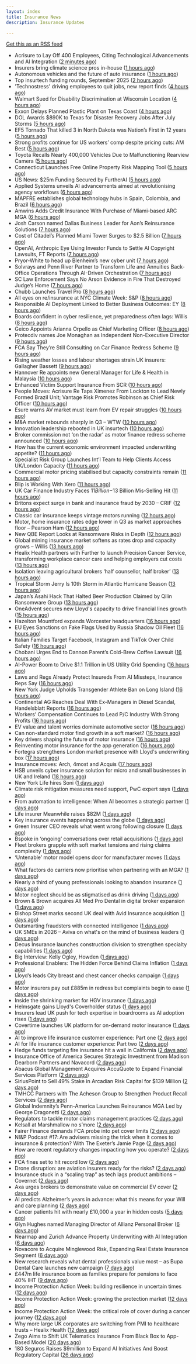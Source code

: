 ```yaml
---
layout: index
title: Insurance News
description: Insurance Updates

---
```


[Get this as an RSS feed](/insurance.rss)

<!-- news_marker starts -->
- Acrisure to Lay Off 400 Employees, Citing Technological Advancements and AI Integration ([2 minutes ago](https://www.insurancejournal.com/news/midwest/2025/10/08/843154.htm))
- Insurers bring climate science pros in-house ([1 hours ago](https://www.dig-in.com/news/insurers-bring-climate-science-pros-in-house))
- Autonomous vehicles and the future of auto insurance ([1 hours ago](https://www.dig-in.com/news/autonomous-vehicles-and-the-future-of-auto-insurance))
- Top insurtech funding rounds, September 2025 ([2 hours ago](https://www.dig-in.com/list/top-insurtech-funding-rounds-september-2025))
- 'Technostress' driving employees to quit jobs, new report finds ([4 hours ago](https://www.insurancebusinessmag.com/uk/business-strategy/technostress-driving-employees-to-quit-jobs-new-report-finds-552392.aspx))
- Walmart Sued for Disability Discrimination at Wisconsin Location ([4 hours ago](https://www.insurancejournal.com/news/midwest/2025/10/08/843127.htm))
- Exxon Delays Planned Plastic Plant on Texas Coast ([4 hours ago](https://www.insurancejournal.com/news/southcentral/2025/10/08/843123.htm))
- DOL Awards $890K to Texas for Disaster Recovery Jobs After July Storms ([5 hours ago](https://www.insurancejournal.com/news/southcentral/2025/10/08/843120.htm))
- EF5 Tornado That killed 3 in North Dakota was Nation’s First in 12 years ([5 hours ago](https://www.insurancejournal.com/news/midwest/2025/10/08/843117.htm))
- Strong profits continue for US workers’ comp despite pricing cuts: AM Best ([5 hours ago](https://www.reinsurancene.ws/strong-profits-continue-for-us-workers-comp-despite-pricing-cuts-am-best/))
- Toyota Recalls Nearly 400,000 Vehicles Due to Malfunctioning Rearview Camera ([5 hours ago](https://www.insurancejournal.com/news/national/2025/10/08/843113.htm))
- Connecticut Launches Free Online Property Risk Mapping Tool ([5 hours ago](https://www.insurancejournal.com/news/east/2025/10/08/843106.htm))
- US News: $25m Funding Secured by FurtherAI ([5 hours ago](https://insurance-edge.net/2025/10/08/us-news-25m-funding-secured-by-furtherai/))
- Applied Systems unveils AI advancements aimed at revolutionising agency workflows ([6 hours ago](https://www.reinsurancene.ws/applied-systems-unveils-ai-advancements-aimed-at-revolutionising-agency-workflows/))
- MAPFRE establishes global technology hubs in Spain, Colombia, and Brazil ([6 hours ago](https://www.reinsurancene.ws/mapfre-establishes-global-technology-hubs-in-spain-colombia-and-brazil/))
- Amwins Adds Credit Insurance With Purchase of Miami-based ARC MGA ([6 hours ago](https://www.insurancejournal.com/news/southeast/2025/10/08/843095.htm))
- Josh Carson named Dallas Business Leader for Aon’s Reinsurance Solutions ([7 hours ago](https://www.reinsurancene.ws/josh-carson-named-dallas-business-leader-for-aons-reinsurance-solutions/))
- Cost of Citadel’s Planned Miami Tower Surges to $2.5 Billion ([7 hours ago](https://www.insurancejournal.com/news/southeast/2025/10/08/843091.htm))
- OpenAI, Anthropic Eye Using Investor Funds to Settle AI Copyright Lawsuits, FT Reports ([7 hours ago](https://www.insurancejournal.com/news/national/2025/10/08/843087.htm))
- Pryor-White to head up Blenheim’s new cyber unit ([7 hours ago](https://www.reinsurancene.ws/pryor-white-to-head-up-blenheims-new-cyber-unit/))
- Solvrays and Penn River Partner to Transform Life and Annuities Back-Office Operations Through AI-Driven Orchestration ([7 hours ago](https://www.insurtechinsights.com/solvrays-and-penn-river-partner-to-transform-life-and-annuities-back-office-operations-through-ai-driven-orchestration/))
- SC Law Enforcement Says No Arson Evidence in Fire That Destroyed Judge’s Home ([7 hours ago](https://www.insurancejournal.com/news/southeast/2025/10/08/843081.htm))
- Chubb Launches Travel Pro ([8 hours ago](https://insurance-edge.net/2025/10/08/chubb-launches-travel-pro/))
- All eyes on re/insurance at NYC Climate Week: S&P ([8 hours ago](https://www.reinsurancene.ws/all-eyes-on-re-insurance-at-nyc-climate-week-sp/))
- Responsible AI Deployment Linked to Better Business Outcomes: EY ([8 hours ago](https://www.insurancejournal.com/news/national/2025/10/08/843072.htm))
- Boards confident in cyber resilience, yet preparedness often lags: Willis ([8 hours ago](https://www.reinsurancene.ws/boards-confident-in-cyber-resilience-yet-preparedness-often-lags-willis/))
- Geico Appoints Arianna Orpello as Chief Marketing Officer ([8 hours ago](https://www.insurtechinsights.com/geico-appoints-arianna-orpello-as-chief-marketing-officer/))
- Protecdiv names Joe Monaghan as Independent Non-Executive Director ([9 hours ago](https://www.reinsurancene.ws/protecdiv-names-joe-monaghan-as-independent-non-executive-director/))
- FCA Say They’re Still Consulting on Car Finance Redress Scheme ([9 hours ago](https://insurance-edge.net/2025/10/08/fca-say-theyre-still-consulting-on-car-finance-redress-scheme/))
- Rising weather losses and labour shortages strain UK insurers: Gallagher Bassett ([9 hours ago](https://www.reinsurancene.ws/rising-weather-losses-and-labour-shortages-strain-uk-insurers-gallagher-bassett/))
- Hannover Re appoints new General Manager for Life & Health in Malaysia ([10 hours ago](https://www.reinsurancene.ws/hannover-re-appoints-new-general-manager-for-life-health-in-malaysia/))
- Enhanced Victim Support Insurance From SCR ([10 hours ago](https://insurance-edge.net/2025/10/08/enhanced-victim-support-insurance-from-scr/))
- People Moves: Acrisure Re Taps Ximenez From Lockton to Lead Newly Formed Brazil Unit; Vantage Risk Promotes Robinson as Chief Risk Officer ([10 hours ago](https://www.insurancejournal.com/news/international/2025/10/08/843060.htm))
- Esure warns AV market must learn from EV repair struggles ([10 hours ago](https://www.postonline.co.uk/market-access/motor/7959108/esure-warns-av-market-must-learn-from-ev-repair-struggles))
- M&A market rebounds sharply in Q3 – WTW ([10 hours ago](https://www.insurancebusinessmag.com/uk/news/mergers-acquisitions/manda-market-rebounds-sharply-in-q3--wtw-552333.aspx))
- Innovation leadership rebooted in UK insurtech ([10 hours ago](https://www.insurancebusinessmag.com/uk/news/technology/innovation-leadership-rebooted-in-uk-insurtech-552330.aspx))
- Broker commission not ‘on the radar’ as motor finance redress scheme announced ([10 hours ago](https://www.postonline.co.uk/news/7959192/broker-commission-not-%E2%80%98on-the-radar%E2%80%99-as-motor-finance-redress-scheme-announced))
- How has the current economic environment impacted underwriting appetite? ([11 hours ago](https://www.insurancebusinessmag.com/uk/tv/how-has-the-current-economic-environment-impacted-underwriting-appetite-552328.aspx))
- Specialist Risk Group Launches Int’l Team to Help Clients Access UK/London Capacity ([11 hours ago](https://www.insurancejournal.com/news/international/2025/10/08/843057.htm))
- Commercial motor pricing stabilised but capacity constraints remain ([11 hours ago](https://www.postonline.co.uk/commercial/7959083/commercial-motor-pricing-stabilised-but-capacity-constraints-remain))
- Blip is Working With Xero ([11 hours ago](https://insurance-edge.net/2025/10/08/blip-is-working-with-xero/))
- UK Car Finance Industry Faces $11 Billion-$13 Billion Mis-Selling Hit ([11 hours ago](https://www.insurancejournal.com/news/international/2025/10/08/843047.htm))
- Britons expect surge in bank and insurance fraud by 2030 – CRIF ([12 hours ago](https://www.insurancebusinessmag.com/uk/news/breaking-news/britons-expect-surge-in-bank-and-insurance-fraud-by-2030--crif-552313.aspx))
- Classic car insurance keeps vintage motors running ([12 hours ago](https://www.postonline.co.uk/personal/7958293/classic-car-insurance-keeps-vintage-motors-running))
- Motor, home insurance rates edge lower in Q3 as market approaches floor – Pearson Ham ([12 hours ago](https://www.insurancebusinessmag.com/uk/news/auto-motor/motor-home-insurance-rates-edge-lower-in-q3-as-market-approaches-floor--pearson-ham-552312.aspx))
- New QBE Report Looks at Ransomware Risks in Depth ([12 hours ago](https://insurance-edge.net/2025/10/08/new-qbe-report-looks-at-ransomware-risks-in-depth/))
- Global mining insurance market softens as rates drop and capacity grows – Willis ([13 hours ago](https://www.insurancebusinessmag.com/uk/news/breaking-news/global-mining-insurance-market-softens-as-rates-drop-and-capacity-grows--willis-552305.aspx))
- Healix Health partners with Further to launch Precision Cancer Service, transforming workplace cancer care and helping employers cut costs ([13 hours ago](https://ifamagazine.com/healix-health-partners-with-further-to-launch-precision-cancer-service-transforming-workplace-cancer-care-and-helping-employers-cut-costs/))
- Isolation leaving agricultural brokers ‘half counsellor, half broker’ ([13 hours ago](https://www.postonline.co.uk/broker/7959185/isolation-leaving-agricultural-brokers-%E2%80%98half-counsellor-half-broker%E2%80%99))
- Tropical Storm Jerry Is 10th Storm in Atlantic Hurricane Season ([13 hours ago](https://www.insurancejournal.com/news/international/2025/10/08/843040.htm))
- Japan’s Asahi Hack That Halted Beer Production Claimed by Qilin Ransomware Group ([13 hours ago](https://www.insurancejournal.com/news/international/2025/10/08/843037.htm))
- OneAdvent secures new Lloyd's capacity to drive financial lines growth ([15 hours ago](https://www.insurancebusinessmag.com/uk/news/professional-liability/oneadvent-secures-new-lloyds-capacity-to-drive-financial-lines-growth-552257.aspx))
- Hazelton Mountford expands Worcester headquarters ([16 hours ago](https://www.insurancebusinessmag.com/uk/news/property-insurance/hazelton-mountford-expands-worcester-headquarters-552263.aspx))
- EU Eyes Sanctions on Fake Flags Used by Russia Shadow Oil Fleet ([16 hours ago](https://www.insurancejournal.com/news/international/2025/10/08/842929.htm))
- Italian Families Target Facebook, Instagram and TikTok Over Child Safety ([16 hours ago](https://www.insurancejournal.com/news/international/2025/10/08/842917.htm))
- Chobani Urges End to Dannon Parent’s Cold-Brew Coffee Lawsuit ([16 hours ago](https://www.insurancejournal.com/news/national/2025/10/08/842997.htm))
- AI-Power Boom to Drive $1.1 Trillion in US Utility Grid Spending ([16 hours ago](https://www.insurancejournal.com/news/national/2025/10/08/843000.htm))
- Laws and Regs Already Protect Insureds From AI Missteps, Insurance Reps Say ([16 hours ago](https://www.insurancejournal.com/news/southeast/2025/10/08/843012.htm))
- New York Judge Upholds Transgender Athlete Ban on Long Island ([16 hours ago](https://www.insurancejournal.com/news/east/2025/10/08/843031.htm))
- Continental AG Reaches Deal With Ex-Managers in Diesel Scandal, Handelsblatt Reports ([16 hours ago](https://www.insurancejournal.com/news/international/2025/10/08/842940.htm))
- Workers’ Compensation Continues to Lead P/C Industry With Strong Profits ([16 hours ago](https://www.insurancejournal.com/news/national/2025/10/08/843018.htm))
- EV value and talent worries dominate automotive sector ([16 hours ago](https://www.postonline.co.uk/news/7959159/ev-value-and-talent-worries-dominate-automotive-sector))
- Can non-standard motor find growth in a soft market? ([16 hours ago](https://www.postonline.co.uk/broker/7958948/can-non-standard-motor-find-growth-in-a-soft-market))
- Key drivers shaping the future of motor insurance ([16 hours ago](https://www.postonline.co.uk/personal/7958989/key-drivers-shaping-the-future-of-motor-insurance))
- Reinventing motor insurance for the app generation ([16 hours ago](https://www.postonline.co.uk/personal/7959016/reinventing-motor-insurance-for-the-app-generation))
- Fortegra strengthens London market presence with Lloyd's underwriting box ([17 hours ago](https://www.insurancebusinessmag.com/uk/news/breaking-news/fortegra-strengthens-london-market-presence-with-lloyds-underwriting-box-552290.aspx))
- Insurance moves: Arch, 4most and Acquis ([17 hours ago](https://www.insurancebusinessmag.com/uk/news/breaking-news/insurance-moves-arch-4most-and-acquis-552264.aspx))
- HSB unveils cyber insurance solution for micro and small businesses in UK and Ireland ([18 hours ago](https://www.insurancebusinessmag.com/uk/news/cyber/hsb-unveils-cyber-insurance-solution-for-micro-and-small-businesses-in-uk-and-ireland-552258.aspx))
- New York Life hires Soni ([1 days ago](https://www.dig-in.com/news/new-york-life-hires-soni))
- Climate risk mitigation measures need support, PwC expert says ([1 days ago](https://www.dig-in.com/news/pwc-expert-climate-risk-mitigation-needs-more-support))
- From automation to intelligence: When AI becomes a strategic partner ([1 days ago](https://www.dig-in.com/opinion/when-ai-becomes-a-strategic-partner))
- Life insurer Meanwhile raises $82M ([1 days ago](https://www.dig-in.com/articles/life-insurer-meanwhile-raises-82m))
- Key insurance events happening across the globe ([1 days ago](https://www.insurancebusinessmag.com/uk/guides/key-insurance-events-happening-across-the-globe-552213.aspx))
- Green Insurer CEO reveals what went wrong following closure ([1 days ago](https://www.postonline.co.uk/broker/7959190/green-insurer-ceo-reveals-what-went-wrong-following-closure))
- Bspoke in ‘ongoing’ conversations over retail acquisitions ([1 days ago](https://www.postonline.co.uk/news/7959188/bspoke-in-%E2%80%98ongoing%E2%80%99-conversations-over-retail-acquisitions))
- Fleet brokers grapple with soft market tensions and rising claims complexity ([1 days ago](https://www.insurancebusinessmag.com/uk/news/auto-motor/fleet-brokers-grapple-with-soft-market-tensions-and-rising-claims-complexity-552167.aspx))
- ‘Untenable’ motor model opens door for manufacturer moves ([1 days ago](https://www.postonline.co.uk/personal/7958322/%E2%80%98untenable%E2%80%99-motor-model-opens-door-for-manufacturer-moves))
- What factors do carriers now prioritise when partnering with an MGA? ([1 days ago](https://www.insurancebusinessmag.com/uk/tv/what-factors-do-carriers-now-prioritise-when-partnering-with-an-mga-552166.aspx))
- Nearly a third of young professionals looking to abandon insurance ([1 days ago](https://www.postonline.co.uk/people/7959183/nearly-a-third-of-young-professionals-looking-to-abandon-insurance))
- Motor neglect should be as stigmatised as drink driving ([1 days ago](https://www.postonline.co.uk/news/7959053/motor-neglect-should-be-as-stigmatised-as-drink-driving))
- Brown & Brown acquires All Med Pro Dental in digital broker expansion ([1 days ago](https://www.insurancebusinessmag.com/uk/news/mergers-acquisitions/brown-and-brown-acquires-all-med-pro-dental-in-digital-broker-expansion-552151.aspx))
- Bishop Street marks second UK deal with Avid Insurance acquisition ([1 days ago](https://www.insurancebusinessmag.com/uk/news/mergers-acquisitions/bishop-street-marks-second-uk-deal-with-avid-insurance-acquisition-552149.aspx))
- Outsmarting fraudsters with connected intelligence ([1 days ago](https://www.postonline.co.uk/market-access/7958300/outsmarting-fraudsters-with-connected-intelligence))
- UK SMEs in 2026 – Aviva on what's on the mind of business leaders ([1 days ago](https://www.insurancebusinessmag.com/uk/news/sme/uk-smes-in-2026--aviva-on-whats-on-the-mind-of-business-leaders-552148.aspx))
- Decus Insurance launches construction division to strengthen specialty capabilities ([1 days ago](https://www.insurancebusinessmag.com/uk/news/construction-engineering/decus-insurance-launches-construction-division-to-strengthen-specialty-capabilities-552105.aspx))
- Big Interview: Kelly Ogley, Howden ([1 days ago](https://www.postonline.co.uk/broker/7959082/big-interview-kelly-ogley-howden))
- Professional Enablers: The Hidden Force Behind Claims Inflation ([1 days ago](https://www.postonline.co.uk/claims/7958937/professional-enablers-the-hidden-force-behind-claims-inflation))
- Lloyd’s leads City breast and chest cancer checks campaign ([1 days ago](https://www.postonline.co.uk/lloyd%E2%80%99slondon/7959180/lloyd%E2%80%99s-leads-city-breast-and-chest-cancer-checks-campaign))
- Motor insurers pay out £885m in redress but complaints begin to ease ([1 days ago](https://www.postonline.co.uk/regulation/7958936/motor-insurers-pay-out-%C2%A3885m-in-redress-but-complaints-begin-to-ease))
- Inside the shrinking market for HGV insurance ([1 days ago](https://www.postonline.co.uk/commercial/7959038/inside-the-shrinking-market-for-hgv-insurance))
- Helmsgate gains Lloyd's Coverholder status ([1 days ago](https://www.insurancebusinessmag.com/uk/news/breaking-news/helmsgate-gains-lloyds-coverholder-status-552100.aspx))
- Insurers lead UK push for tech expertise in boardrooms as AI adoption rises ([1 days ago](https://www.insurancebusinessmag.com/uk/news/technology/insurers-lead-uk-push-for-tech-expertise-in-boardrooms-as-ai-adoption-rises-552102.aspx))
- Covertime launches UK platform for on-demand motor insurance ([1 days ago](https://www.insurancebusinessmag.com/uk/news/auto-motor/covertime-launches-uk-platform-for-ondemand-motor-insurance-552108.aspx))
- AI to improve life insurance customer experience: Part one ([2 days ago](https://www.dig-in.com/news/ai-to-improve-life-insurance-customer-experience-part-one))
- AI for life insurance customer experience: Part two ([2 days ago](https://www.dig-in.com/news/ai-for-life-insurance-customer-experience-part-two))
- Hedge funds targeting fire insurance hit a wall in California ([2 days ago](https://www.dig-in.com/articles/hedge-funds-targeting-fire-insurance-hit-wall-in-california))
- Insurance Office of America Secures Strategic Investment from Madison Dearborn Partners and Navacord ([2 days ago](https://www.insurtechinsights.com/insurance-office-of-america-secures-strategic-investment-from-madison-dearborn-partners-and-navacord/))
- Abacus Global Management Acquires AccuQuote to Expand Financial Services Platform ([2 days ago](https://www.insurtechinsights.com/abacus-global-management-acquires-accuquote-to-expand-financial-services-platform/))
- SiriusPoint to Sell 49% Stake in Arcadian Risk Capital for $139 Million ([2 days ago](https://www.insurtechinsights.com/siriuspoint-to-sell-49-stake-in-arcadian-risk-capital-for-139-million/))
- TMHCC Partners with The Acheson Group to Strengthen Product Recall Services ([2 days ago](https://www.insurtechinsights.com/tmhcc-partners-with-the-acheson-group-to-strengthen-product-recall-services/))
- Global Indemnity’s Penn-America Launches Reinsurance MGA Led by George Dragonetti ([2 days ago](https://www.insurtechinsights.com/global-indemnitys-penn-america-launches-reinsurance-mga-led-by-george-dragonetti/))
- Regulators to tackle motor claims management practices ([2 days ago](https://www.postonline.co.uk/news/7959177/regulators-to-tackle-motor-claims-management-practices))
- Kelsall at Marshmallow no s’more ([2 days ago](https://www.postonline.co.uk/news/7959173/kelsall-at-marshmallow-no-s%E2%80%99more))
- Fairer Finance demands FCA probe into pet cover limits ([2 days ago](https://www.postonline.co.uk/news/7959176/fairer-finance-demands-fca-probe-into-pet-cover-limits))
- NI&P Podcast #17: Are advisers missing the trick when it comes to insurance & protection? With The Exeter’s Jamie Page ([2 days ago](https://ifamagazine.com/nip-podcast-17-are-advisers-missing-the-trick-when-it-comes-to-insurance-protection-with-the-exeters-jamie-page/))
- How are recent regulatory changes impacting how you operate? ([2 days ago](https://www.insurancebusinessmag.com/uk/tv/how-are-recent-regulatory-changes-impacting-how-you-operate-552024.aspx))
- FCA fines set to hit record low ([2 days ago](https://www.postonline.co.uk/regulation/7958086/fca-fines-set-to-hit-record-low))
- Drone disruption: are aviation insurers ready for the risks? ([2 days ago](https://www.insurancebusinessmag.com/uk/news/technology/drone-disruption-are-aviation-insurers-ready-for-the-risks-551921.aspx))
- Insurance stuck in a “scaling trap” as tech lags product ambitions – Covernet ([2 days ago](https://www.insurancebusinessmag.com/uk/news/technology/insurance-stuck-in-a-scaling-trap-as-tech-lags-product-ambitions--covernet-552012.aspx))
- Axa urges brokers to demonstrate value on commercial EV cover ([2 days ago](https://www.postonline.co.uk/commercial/7958880/axa-urges-brokers-to-demonstrate-value-on-commercial-ev-cover))
- AI predicts Alzheimer’s years in advance: what this means for your Will and care planning ([2 days ago](https://ifamagazine.com/ai-predicts-alzheimers-years-in-advance-what-this-means-for-your-will-and-care-planning/))
- Cancer patients hit with nearly £10,000 a year in hidden costs ([5 days ago](https://ifamagazine.com/cancer-patients-hit-with-nearly-10000-a-year-in-hidden-costs/))
- Glyn Hughes named Managing Director of Allianz Personal Broker ([6 days ago](https://www.insurtechinsights.com/glyn-hughes-named-managing-director-of-allianz-personal-broker/))
- Nearmap and Zurich Advance Property Underwriting with AI Integration ([6 days ago](https://www.insurtechinsights.com/nearmap-and-zurich-advance-property-underwriting-with-ai-integration/))
- Novacore to Acquire Minglewood Risk, Expanding Real Estate Insurance Segment ([6 days ago](https://www.insurtechinsights.com/novacore-to-acquire-minglewood-risk-expanding-real-estate-insurance-segment/))
- New research reveals what dental professionals value most – as Bupa Dental Care launches new campaign ([7 days ago](https://ifamagazine.com/new-research-reveals-what-dental-professionals-value-most-as-bupa-dental-care-launches-new-campaign/))
- £447m life insurance boom as families prepare for pensions to face 40% IHT ([9 days ago](https://ifamagazine.com/447m-life-insurance-boom-as-families-prepare-for-pensions-to-face-40-iht/))
- Income Protection Action Week: building resilience in uncertain times ([12 days ago](https://ifamagazine.com/income-protection-action-week-building-resilience-in-uncertain-times/))
- Income Protection Action Week: growing the protection market ([12 days ago](https://ifamagazine.com/income-protection-action-week-growing-the-protection-market/))
- Income Protection Action Week: the critical role of cover during a cancer journey ([12 days ago](https://ifamagazine.com/income-protection-action-week-the-critical-role-of-cover-during-a-cancer-journey/))
- Why more large UK corporates are switching from PMI to healthcare trusts – Healix Health ([12 days ago](https://ifamagazine.com/why-more-large-uk-corporates-are-switching-from-pmi-to-healthcare-trusts-healix-health/))
- Zego Aims to Shift UK Telematics Insurance From Black Box to App-Based Model ([20 days ago](https://thefintechtimes.com/zego-aims-to-shift-uk-telematics-insurance-from-black-box-to-app-based-model/))
- 180 Seguros Raises $9million to Expand AI Initiatives And Boost Regulatory Capital ([26 days ago](https://thefintechtimes.com/180-seguros-raises-9m-to-expand-ai-initiatives-and-boost-regulatory-capital/))

<!-- news_marker ends -->